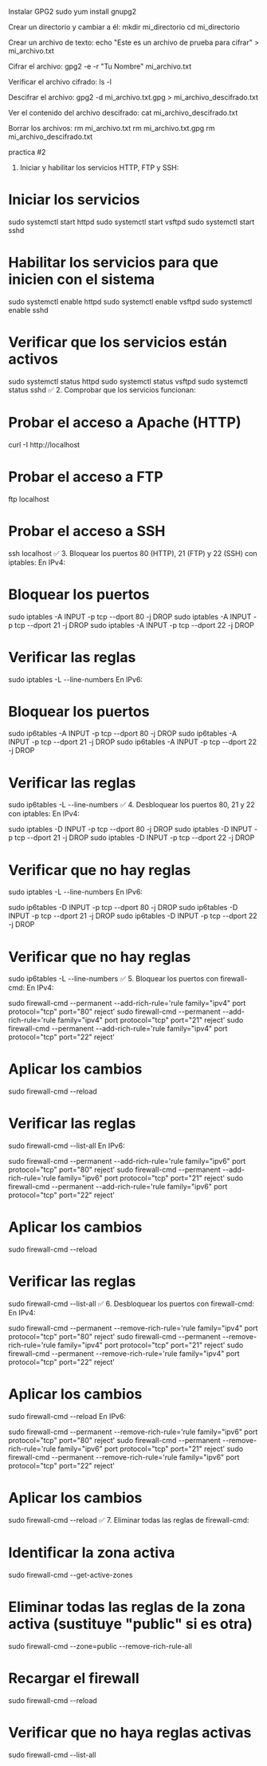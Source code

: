 Instalar GPG2 
sudo yum install gnupg2

Crear un directorio y cambiar a él:
mkdir mi_directorio
cd mi_directorio

Crear un archivo de texto:
echo "Este es un archivo de prueba para cifrar" > mi_archivo.txt

Cifrar el archivo:
gpg2 -e -r "Tu Nombre" mi_archivo.txt

Verificar el archivo cifrado:
ls -l

Descifrar el archivo:
gpg2 -d mi_archivo.txt.gpg > mi_archivo_descifrado.txt

Ver el contenido del archivo descifrado:
cat mi_archivo_descifrado.txt

Borrar los archivos:
rm mi_archivo.txt
rm mi_archivo.txt.gpg
rm mi_archivo_descifrado.txt

practica #2
1. Iniciar y habilitar los servicios HTTP, FTP y SSH:
   
# Iniciar los servicios
sudo systemctl start httpd
sudo systemctl start vsftpd
sudo systemctl start sshd

# Habilitar los servicios para que inicien con el sistema
sudo systemctl enable httpd
sudo systemctl enable vsftpd
sudo systemctl enable sshd

# Verificar que los servicios están activos
sudo systemctl status httpd
sudo systemctl status vsftpd
sudo systemctl status sshd
✅ 2. Comprobar que los servicios funcionan:

# Probar el acceso a Apache (HTTP)
curl -I http://localhost

# Probar el acceso a FTP
ftp localhost

# Probar el acceso a SSH
ssh localhost
✅ 3. Bloquear los puertos 80 (HTTP), 21 (FTP) y 22 (SSH) con iptables:
En IPv4:

# Bloquear los puertos
sudo iptables -A INPUT -p tcp --dport 80 -j DROP
sudo iptables -A INPUT -p tcp --dport 21 -j DROP
sudo iptables -A INPUT -p tcp --dport 22 -j DROP

# Verificar las reglas
sudo iptables -L --line-numbers
En IPv6:

# Bloquear los puertos
sudo ip6tables -A INPUT -p tcp --dport 80 -j DROP
sudo ip6tables -A INPUT -p tcp --dport 21 -j DROP
sudo ip6tables -A INPUT -p tcp --dport 22 -j DROP

# Verificar las reglas
sudo ip6tables -L --line-numbers
✅ 4. Desbloquear los puertos 80, 21 y 22 con iptables:
En IPv4:

sudo iptables -D INPUT -p tcp --dport 80 -j DROP
sudo iptables -D INPUT -p tcp --dport 21 -j DROP
sudo iptables -D INPUT -p tcp --dport 22 -j DROP

# Verificar que no hay reglas
sudo iptables -L --line-numbers
En IPv6:

sudo ip6tables -D INPUT -p tcp --dport 80 -j DROP
sudo ip6tables -D INPUT -p tcp --dport 21 -j DROP
sudo ip6tables -D INPUT -p tcp --dport 22 -j DROP

# Verificar que no hay reglas
sudo ip6tables -L --line-numbers
✅ 5. Bloquear los puertos con firewall-cmd:
En IPv4:

sudo firewall-cmd --permanent --add-rich-rule='rule family="ipv4" port protocol="tcp" port="80" reject'
sudo firewall-cmd --permanent --add-rich-rule='rule family="ipv4" port protocol="tcp" port="21" reject'
sudo firewall-cmd --permanent --add-rich-rule='rule family="ipv4" port protocol="tcp" port="22" reject'

# Aplicar los cambios
sudo firewall-cmd --reload

# Verificar las reglas
sudo firewall-cmd --list-all
En IPv6:

sudo firewall-cmd --permanent --add-rich-rule='rule family="ipv6" port protocol="tcp" port="80" reject'
sudo firewall-cmd --permanent --add-rich-rule='rule family="ipv6" port protocol="tcp" port="21" reject'
sudo firewall-cmd --permanent --add-rich-rule='rule family="ipv6" port protocol="tcp" port="22" reject'

# Aplicar los cambios
sudo firewall-cmd --reload

# Verificar las reglas
sudo firewall-cmd --list-all
✅ 6. Desbloquear los puertos con firewall-cmd:
En IPv4:

sudo firewall-cmd --permanent --remove-rich-rule='rule family="ipv4" port protocol="tcp" port="80" reject'
sudo firewall-cmd --permanent --remove-rich-rule='rule family="ipv4" port protocol="tcp" port="21" reject'
sudo firewall-cmd --permanent --remove-rich-rule='rule family="ipv4" port protocol="tcp" port="22" reject'

# Aplicar los cambios
sudo firewall-cmd --reload
En IPv6:

sudo firewall-cmd --permanent --remove-rich-rule='rule family="ipv6" port protocol="tcp" port="80" reject'
sudo firewall-cmd --permanent --remove-rich-rule='rule family="ipv6" port protocol="tcp" port="21" reject'
sudo firewall-cmd --permanent --remove-rich-rule='rule family="ipv6" port protocol="tcp" port="22" reject'

# Aplicar los cambios
sudo firewall-cmd --reload
✅ 7. Eliminar todas las reglas de firewall-cmd:

# Identificar la zona activa
sudo firewall-cmd --get-active-zones

# Eliminar todas las reglas de la zona activa (sustituye "public" si es otra)
sudo firewall-cmd --zone=public --remove-rich-rule-all

# Recargar el firewall
sudo firewall-cmd --reload

# Verificar que no haya reglas activas
sudo firewall-cmd --list-all

